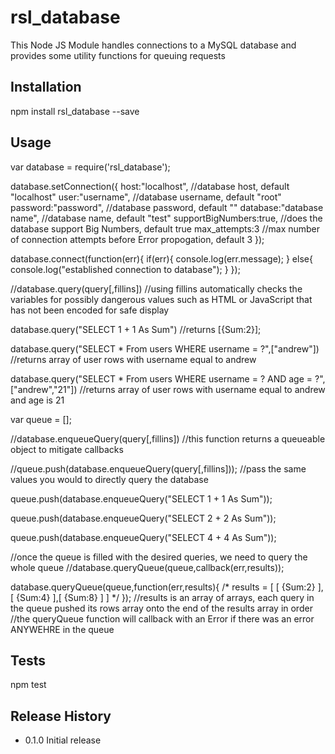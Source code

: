 # rsl_database
This Node JS Module handles connections to a MySQL database and provides some utility functions for queuing requests

## Installation

  npm install rsl_database --save

## Usage

  var database = require('rsl_database');

  database.setConnection({
  	host:"localhost", //database host, default "localhost"
  	user:"username", //database username, default "root"
  	password:"password", //database password, default ""
  	database:"database name", //database name, default "test"
  	supportBigNumbers:true, //does the database support Big Numbers, default true
  	max_attempts:3 //max number of connection attempts before Error propogation, default 3
  });

  database.connect(function(err){
  	if(err){
  		console.log(err.message);
  	}
  	else{
  		console.log("established connection to database");
  	}
  });

  //database.query(query[,fillins])
  //using fillins automatically checks the variables for possibly dangerous values such as HTML or JavaScript that has not been encoded for safe display 

  database.query("SELECT 1 + 1 As Sum") //returns [{Sum:2}];

  database.query("SELECT * From users WHERE username = ?",["andrew"]) //returns array of user rows with username equal to andrew

  database.query("SELECT * From users WHERE username = ? AND age = ?",["andrew","21"]) //returns array of user rows with username equal to andrew and age is 21

  var queue = [];

  //database.enqueueQuery(query[,fillins])
  //this function returns a queueable object to mitigate callbacks

  //queue.push(database.enqueueQuery(query[,fillins])); //pass the same values you would to directly query the database

  queue.push(database.enqueueQuery("SELECT 1 + 1 As Sum"));

  queue.push(database.enqueueQuery("SELECT 2 + 2 As Sum"));

  queue.push(database.enqueueQuery("SELECT 4 + 4 As Sum"));


  //once the queue is filled with the desired queries, we need to query the whole queue
  //database.queryQueue(queue,callback(err,results));

  database.queryQueue(queue,function(err,results){
  	/*
  	results = [
  		[
  			{Sum:2}
  		],[
  			{Sum:4}
  		],[
  			{Sum:8}
  		]
  	]
  	*/
  });
  //results is an array of arrays, each query in the queue pushed its rows array onto the end of the results array in order
  //the queryQueue function will callback with an Error if there was an error ANYWEHRE in the queue


## Tests

  npm test

## Release History

  * 0.1.0 Initial release